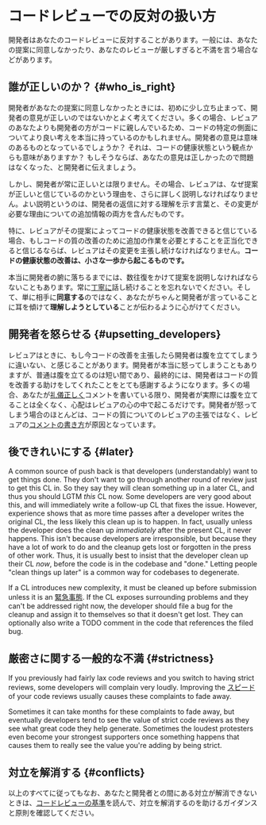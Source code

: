 # コードレビューでの反対の扱い方



開発者はあなたのコードレビューに反対することがあります。一般には、あなたの提案に同意しなかったり、あなたのレビューが厳しすぎると不満を言う場合などがあります。

## 誰が正しいのか？ {#who_is_right}

開発者があなたの提案に同意しなかったときには、初めに少し立ち止まって、開発者の意見が正しいのではないかとよく考えてください。多くの場合、レビュアのあなたよりも開発者の方がコードに親しんでいるため、コードの特定の側面についてより良い考えを本当に持っているのかもしれません。開発者の意見は意味のあるものとなっているでしょうか？ それは、コードの健康状態という観点からも意味がありますか？ もしそうならば、あなたの意見は正しかったので問題はなくなった、と開発者に伝えましょう。

しかし、開発者が常に正しいとは限りません。その場合、レビュアは、なぜ提案が正しいと信じているのかという理由を、さらに詳しく説明しなければなりません。よい説明というのは、開発者の返信に対する理解を示す言葉と、その変更が必要な理由についての追加情報の両方を含んだものです。

特に、レビュアがその提案によってコードの健康状態を改善できると信じている場合、もしコードの質の改善のために追加の作業を必要とすることを正当化できると信じるならば、レビュアはその変更を主張し続けなければなりません。**コードの健康状態の改善は、小さな一歩から起こるものです。**

本当に開発者の腑に落ちるまでには、数往復をかけて提案を説明しなければならないこともあります。常に[丁寧に](comments.md#courtesy)話し続けることを忘れないでください。そして、単に相手に**同意する**のではなく、あなたがちゃんと開発者が言っていることに耳を傾けて**理解しようとしている**ことが伝わるように心がけてください。

## 開発者を怒らせる {#upsetting_developers}

レビュアはときに、もし今コードの改善を主張したら開発者は腹を立ててしまうに違いない、と感じることがあります。開発者が本当に怒ってしまうこともありますが、普通は腹を立てるのは短い間であり、最終的には、開発者はコードの質を改善する助けをしてくれたことをとても感謝するようになります。多くの場合、あなたが[礼儀正しく](comments.md#courtesy)コメントを書いている限り、開発者が実際には腹を立てることは全くなく、心配はレビュアの心の中で起こるだけです。開発者が怒ってしまう場合のほとんどは、コードの質についてのレビュアの主張ではなく、レビュアの[コメントの書き方](comments.md#courtesy)が原因となっています。

## 後できれいにする {#later}

A common source of push back is that developers (understandably) want to get
things done. They don't want to go through another round of review just to get
this CL in. So they say they will clean something up in a later CL, and thus you
should LGTM *this* CL now. Some developers are very good about this, and will
immediately write a follow-up CL that fixes the issue. However, experience shows
that as more time passes after a developer writes the original CL, the less
likely this clean up is to happen. In fact, usually unless the developer does
the clean up *immediately* after the present CL, it never happens. This isn't
because developers are irresponsible, but because they have a lot of work to do
and the cleanup gets lost or forgotten in the press of other work. Thus, it is
usually best to insist that the developer clean up their CL *now*, before the
code is in the codebase and "done." Letting people "clean things up later" is a
common way for codebases to degenerate.

If a CL introduces new complexity, it must be cleaned up before submission
unless it is an [緊急事態](../emergencies.md). If the CL exposes surrounding
problems and they can't be addressed right now, the developer should file a bug
for the cleanup and assign it to themselves so that it doesn't get lost. They
can optionally also write a TODO comment in the code that references the filed
bug.

## 厳密さに関する一般的な不満 {#strictness}

If you previously had fairly lax code reviews and you switch to having strict
reviews, some developers will complain very loudly. Improving the
[スピード](speed.md) of your code reviews usually causes these complaints to fade
away.

Sometimes it can take months for these complaints to fade away, but eventually
developers tend to see the value of strict code reviews as they see what great
code they help generate. Sometimes the loudest protesters even become your
strongest supporters once something happens that causes them to really see the
value you're adding by being strict.

## 対立を解消する {#conflicts}

以上のすべてに従ってもなお、あなたと開発者との間にある対立が解消できないときは、[コードレビューの基準](standard.md)を読んで、対立を解消するのを助けるガイダンスと原則を確認してください。
